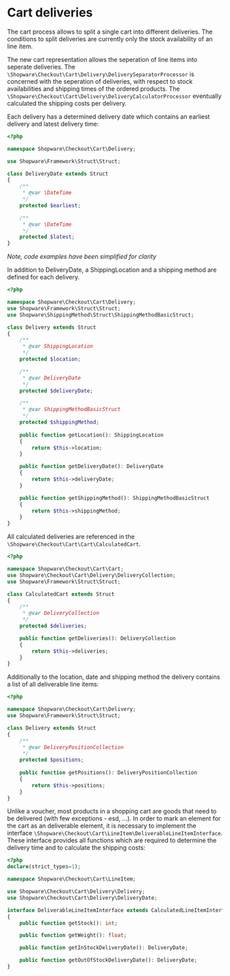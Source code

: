 # Cart deliveries

The cart process allows to split a single cart into different deliveries. The conditions to split deliveries are currently only the stock availability of an line item.

The new cart representation allows the seperation of line items into seperate deliveries. The `\Shopware\Checkout\Cart\Delivery\DeliverySeparatorProcessor` is concerned with the seperation of deliveries, with respect to stock availabilities and shipping times of the ordered products. The `\Shopware\Checkout\Cart\Delivery\DeliveryCalculatorProcessor` eventually calculated the shipping costs per delivery.

Each delivery has a determined delivery date which contains an earliest delivery and latest delivery time:
```php
<?php

namespace Shopware\Checkout\Cart\Delivery;

use Shopware\Framework\Struct\Struct;

class DeliveryDate extends Struct
{
    /**
     * @var \DateTime
     */
    protected $earliest;

    /**
     * @var \DateTime
     */
    protected $latest;
}
```
*Note, code examples have been simplified for clarity*

In addition to DeliveryDate, a ShippingLocation and a shipping method are defined for each delivery.

```php
<?php

namespace Shopware\Checkout\Cart\Delivery;
use Shopware\Framework\Struct\Struct;
use Shopware\ShippingMethod\Struct\ShippingMethodBasicStruct;

class Delivery extends Struct
{
    /**
     * @var ShippingLocation
     */
    protected $location;

    /**
     * @var DeliveryDate
     */
    protected $deliveryDate;

    /**
     * @var ShippingMethodBasicStruct
     */
    protected $shippingMethod;
    
    public function getLocation(): ShippingLocation
    {
        return $this->location;
    }

    public function getDeliveryDate(): DeliveryDate
    {
        return $this->deliveryDate;
    }

    public function getShippingMethod(): ShippingMethodBasicStruct
    {
        return $this->shippingMethod;
    }
}
```

All calculated deliveries are referenced in the `\Shopware\Checkout\Cart\Cart\CalculatedCart`.
```php
<?php

namespace Shopware\Checkout\Cart\Cart;
use Shopware\Checkout\Cart\Delivery\DeliveryCollection;
use Shopware\Framework\Struct\Struct;

class CalculatedCart extends Struct
{
    /**
     * @var DeliveryCollection
     */
    protected $deliveries;

    public function getDeliveries(): DeliveryCollection
    {
        return $this->deliveries;
    }
}
```

Additionally to the location, date and shipping method the delivery contains a list of all deliverable line items:
```php
<?php

namespace Shopware\Checkout\Cart\Delivery;
use Shopware\Framework\Struct\Struct;

class Delivery extends Struct
{
    /**
     * @var DeliveryPositionCollection
     */
    protected $positions;
    
    public function getPositions(): DeliveryPositionCollection
    {
        return $this->positions;
    }
}
```

Unlike a voucher, most products in a shopping cart are goods that need to be delivered (with few exceptions - esd, ...).
In order to mark an element for the cart as an deliverable element, it is necessary to implement the interface `\Shopware\Checkout\Cart\LineItem\DeliverableLineItemInterface`.
These interface provides all functions which are required to determine the delivery time and to calculate the shipping costs:
```php
<?php
declare(strict_types=1);

namespace Shopware\Checkout\Cart\LineItem;

use Shopware\Checkout\Cart\Delivery\Delivery;
use Shopware\Checkout\Cart\Delivery\DeliveryDate;

interface DeliverableLineItemInterface extends CalculatedLineItemInterface
{
    public function getStock(): int;

    public function getWeight(): float;

    public function getInStockDeliveryDate(): DeliveryDate;

    public function getOutOfStockDeliveryDate(): DeliveryDate;
}
```

